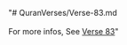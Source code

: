 "# QuranVerses/Verse-83.md <br> <br>For more infos, See [Verse 83](https://www.quranbookk.com/quran/search?q=83)"